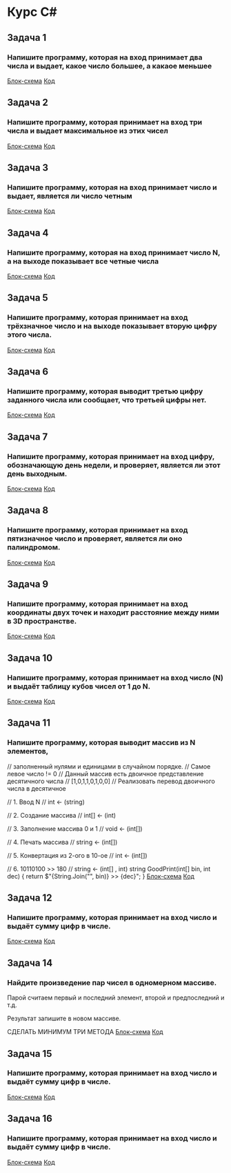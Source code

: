 # Курс C#
## Задача 1
### Напишите программу, которая на вход принимает два числа и выдает, какое число большее, а какаое меньшее
[Блок-схема](Work1/1.drawio.png) [Код](Work1/Program.cs)

## Задача 2
### Напишите программу, которая принимает на вход три числа и выдает максимальное из этих чисел
[Блок-схема](Work2/2.drawio.png) [Код](Work2/Program.cs)

## Задача 3
### Напишите программу, которая на вход принимает число и выдает, является ли число четным
[Блок-схема](Work3/3.drawio.png) [Код](Work3/Program.cs)

## Задача 4
### Напишите программу, которая на вход принимает число N, а на выходе показывает все четные числа
[Блок-схема](Work4/4.drawio.png) [Код](Work4/Program.cs)

## Задача 5
### Напишите программу, которая принимает на вход трёхзначное число и на выходе показывает вторую цифру этого числа.
[Блок-схема](Work5/5.drawio.png) [Код](Work5/Program.cs)

## Задача 6
### Напишите программу, которая выводит третью цифру заданного числа или сообщает, что третьей цифры нет.
[Блок-схема](Work6/6.drawio.png)  [Код](Work6/Program.cs)

## Задача 7
### Напишите программу, которая принимает на вход цифру, обозначающую день недели, и проверяет, является ли этот день выходным.
[Блок-схема](Work7/7.drawio.png)  [Код](Work7/Program.cs)

## Задача 8
### Напишите программу, которая принимает на вход пятизначное число и проверяет, является ли оно палиндромом.
[Блок-схема](Work8/8.drawio.png)  [Код](Work8/Program.cs)

## Задача 9
### Напишите программу, которая принимает на вход координаты двух точек и находит расстояние между ними в 3D пространстве.
[Блок-схема](Work9/9.drawio.png)  [Код](Work9/Program.cs)

## Задача 10
### Напишите программу, которая принимает на вход число (N) и выдаёт таблицу кубов чисел от 1 до N.
[Блок-схема](Work10/10.drawio.png)  [Код](Work10/Program.cs)

## Задача 11
###  Напишите программу, которая выводит массив из N элементов,
// заполненный нулями и единицами в случайном порядке.
// Самое левое число != 0
// Данный массив есть двоичное представление десятичного числа
// [1,0,1,1,0,1,0,0]
// Реализовать перевод двоичного числа в десятичное

// 1. Ввод N
// int <- (string)

// 2. Создание массива
// int[] <- (int)

// 3. Заполнение массива 0 и 1
// void <- (int[])

// 4. Печать массива
// string <- (int[])

// 5. Конвертация из 2-ого в 10-ое
// int <- (int[])

// 6. 10110100 >> 180
// string <- (int[] , int)
string GoodPrint(int[] bin, int dec)
{
return $"{String.Join("", bin)} >> {dec}";
}
[Блок-схема](Work11/11.drawio.png)  [Код](Work11/Program.cs)

## Задача 12
###  Напишите программу, которая принимает на вход число и выдаёт сумму цифр в числе.
[Блок-схема](Work12/12.drawio.png)  [Код](Work12/Program.cs)

## Задача 14
###  Найдите произведение пар чисел в одномерном массиве. 

Парой считаем первый и последний элемент, второй и предпоследний и т.д. 

Результат запишите в новом массиве.

СДЕЛАТЬ МИНИМУМ ТРИ МЕТОДА
[Блок-схема](Work14/14.drawio.png)  [Код](Work14/Program.cs)

## Задача 15
###  Напишите программу, которая принимает на вход число и выдаёт сумму цифр в числе.
[Блок-схема](Work15/15.drawio.png)  [Код](Work15/Program.cs)

## Задача 16
###  Напишите программу, которая принимает на вход число и выдаёт сумму цифр в числе.
[Блок-схема](Work16/16.drawio.png)  [Код](Work16/Program.cs)
